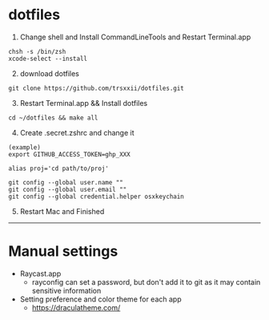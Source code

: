 # dotfiles

1. Change shell and Install CommandLineTools and Restart Terminal.app
```
chsh -s /bin/zsh
xcode-select --install
```

2. download dotfiles
```
git clone https://github.com/trsxxii/dotfiles.git
```

3. Restart Terminal.app && Install dotfiles
```
cd ~/dotfiles && make all
```

4. Create .secret.zshrc and change it
```
(example)
export GITHUB_ACCESS_TOKEN=ghp_XXX

alias proj='cd path/to/proj'

git config --global user.name ""
git config --global user.email ""
git config --global credential.helper osxkeychain
```

5. Restart Mac and Finished

---

# Manual settings

* Raycast.app
	* rayconfig can set a password, but don't add it to git as it may contain sensitive information
* Setting preference and color theme for each app 
	* https://draculatheme.com/
